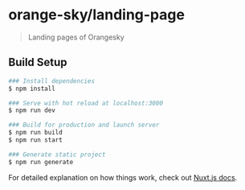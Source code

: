 # orange-sky/landing-page

> Landing pages of Orangesky

## Build Setup

``` bash
### Install dependencies
$ npm install

### Serve with hot reload at localhost:3000
$ npm run dev

### Build for production and launch server
$ npm run build
$ npm run start

### Generate static project
$ npm run generate
```

For detailed explanation on how things work, check out [Nuxt.js docs](https://nuxtjs.org).
